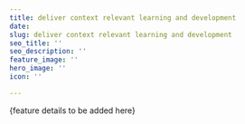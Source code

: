 ```yaml
---
title: deliver context relevant learning and development
date: 
slug: deliver context relevant learning and development
seo_title: ''
seo_description: ''
feature_image: ''
hero_image: ''
icon: ''

---
```

{feature details to be added here}